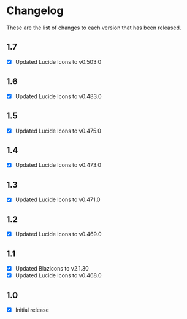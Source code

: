 # Changelog
These are the list of changes to each version that has been released.

## 1.7
- [x] Updated Lucide Icons to v0.503.0

## 1.6
- [x] Updated Lucide Icons to v0.483.0

## 1.5
- [x] Updated Lucide Icons to v0.475.0

## 1.4
- [x] Updated Lucide Icons to v0.473.0

## 1.3
- [x] Updated Lucide Icons to v0.471.0

## 1.2
- [x] Updated Lucide Icons to v0.469.0

## 1.1
- [x] Updated Blazicons to v2.1.30
- [x] Updated Lucide Icons to v0.468.0

## 1.0
- [x] Initial release